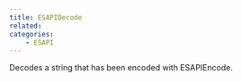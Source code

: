 ```yaml
---
title: ESAPIDecode
related:
categories:
    - ESAPI
---
```


Decodes a string that has been encoded with ESAPIEncode.